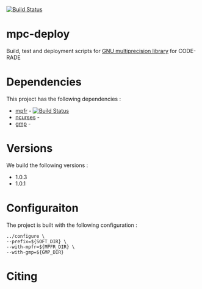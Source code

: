 [![Build Status](https://ci.sagrid.ac.za/buildStatus/icon?job=mpc-deploy)](https://ci.sagrid.ac.za/job/mpc-deploy)

# mpc-deploy

Build, test and deployment scripts for [GNU multiprecision library](http://www.multiprecision.org/index.php?prog=mpc) for CODE-RADE

# Dependencies

This project has the following dependencies :

  * [mpfr](http://www.mpfr.org/) - [![Build Status](https://ci.sagrid.ac.za/buildStatus/icon?job=mpfr-deploy)](https://ci.sagrid.ac.za/job/mpfr-deploy)
  * [ncurses](https://www.gnu.org/software/ncurses/) -
  * [gmp](https://gmplib.org/) -

# Versions

We build the following versions :

  * 1.0.3
  * 1.0.1

# Configuraiton

The project is built with the following configuration :

```
../configure \
--prefix=${SOFT_DIR} \
--with-mpfr=${MPFR_DIR} \
--with-gmp=${GMP_DIR}

```

# Citing
